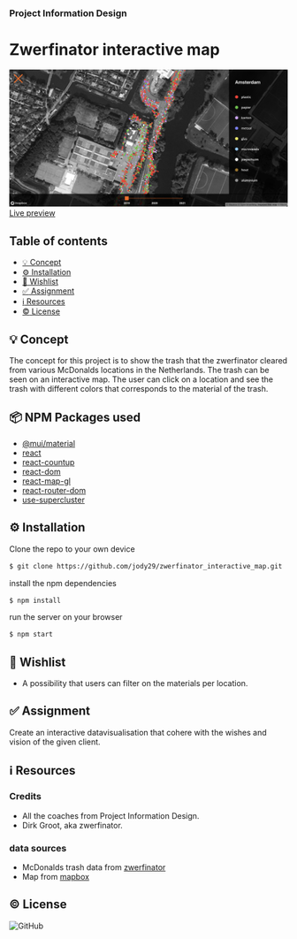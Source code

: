### Project Information Design

# Zwerfinator interactive map 
![preview](public/preview.png)
[Live preview](https://zwerfinator-eight.vercel.app)


## Table of contents
* [💡 Concept](https://github.com/jody29/zwerfinator_interactive_map/blob/main/README.md#-concept)
* [⚙️ Installation](https://github.com/jody29/zwerfinator_interactive_map#%EF%B8%8F-installation)
* [:pray: Wishlist](https://github.com/jody29/zwerfinator_interactive_map#pray-wishlist)
* [:white_check_mark: Assignment](https://github.com/jody29/zwerfinator_interactive_map#white_check_mark-rubric)
* [:information_source: Resources](https://github.com/jody29/zwerfinator_interactive_map#information_source-resources)
* [:copyright: License](https://github.com/jody29/zwerfinator_interactive_map#copyright-license)

## 💡 Concept
The concept for this project is to show the trash that the zwerfinator cleared from various McDonalds locations in the Netherlands. The trash can be seen on an interactive map. The user can click on a location and see the trash with different colors that corresponds to the material of the trash.

## 📦 NPM Packages used
* [@mui/material](https://www.npmjs.com/package/@mui/material)
* [react](https://www.npmjs.com/package/react)
* [react-countup](https://www.npmjs.com/package/react-countup)
* [react-dom](https://www.npmjs.com/package/react-dom)
* [react-map-gl](https://www.npmjs.com/package/react-map-gl)
* [react-router-dom](https://www.npmjs.com/package/react-router-dom)
* [use-supercluster](https://www.npmjs.com/package/use-supercluster)


## ⚙️ Installation
Clone the repo to your own device
```bash
$ git clone https://github.com/jody29/zwerfinator_interactive_map.git
```
install the npm dependencies
```bash
$ npm install
```
run the server on your browser
```bash
$ npm start
```

## :pray: Wishlist
* A possibility that users can filter on the materials per location.


## :white_check_mark: Assignment
Create an interactive datavisualisation that cohere with the wishes and vision of the given client.



## :information_source: Resources
### Credits
* All the coaches from Project Information Design.
* Dirk Groot, aka zwerfinator.

### data sources
* McDonalds trash data from [zwerfinator](http://zwerfinator.nl/)
* Map from [mapbox](https://www.mapbox.com/)


## :copyright: License
![GitHub](https://img.shields.io/github/license/jody29/zwerfinator_interactive_map?style=for-the-badge)